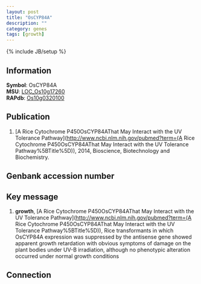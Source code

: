 ```yaml
---
layout: post
title: "OsCYP84A"
description: ""
category: genes
tags: [growth]
---
```

{% include JB/setup %}

## Information
__Symbol__: OsCYP84A  
__MSU__: [LOC_Os10g17260](http://rice.plantbiology.msu.edu/cgi-bin/ORF_infopage.cgi?orf=LOC_Os10g17260)  
__RAPdb__: [Os10g0320100](http://rapdb.dna.affrc.go.jp/viewer/gbrowse_details/irgsp1?name=Os10g0320100)  

## Publication
1. [A Rice Cytochrome P450OsCYP84AThat May Interact with the UV Tolerance Pathway](http://www.ncbi.nlm.nih.gov/pubmed?term=(A Rice Cytochrome P450OsCYP84AThat May Interact with the UV Tolerance Pathway%5BTitle%5D)), 2014, Bioscience, Biotechnology and Biochemistry.

## Genbank accession number

## Key message
1. __growth__, [A Rice Cytochrome P450OsCYP84AThat May Interact with the UV Tolerance Pathway](http://www.ncbi.nlm.nih.gov/pubmed?term=(A Rice Cytochrome P450OsCYP84AThat May Interact with the UV Tolerance Pathway%5BTitle%5D)),  Rice transformants in which OsCYP84A expression was suppressed by the antisense gene showed apparent growth retardation with obvious symptoms of damage on the plant bodies under UV-B irradiation, although no phenotypic alteration occurred under normal growth conditions

## Connection


